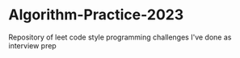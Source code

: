 # Algorithm-Practice-2023
Repository of leet code style programming challenges I've done as interview prep

